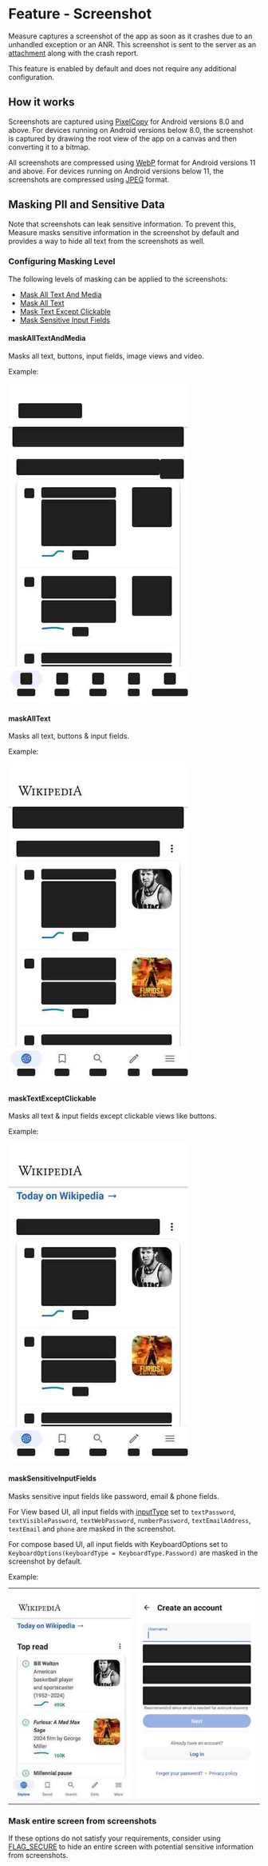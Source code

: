 # Feature - Screenshot

Measure captures a screenshot of the app as soon as it crashes due to an unhandled exception or an
ANR. This screenshot is sent to the server as an [attachment](../../../docs/api/sdk/README.md#attachments) along with
the crash report.

This feature is enabled by default and does not require any additional configuration.

## How it works

Screenshots are captured using [PixelCopy](https://developer.android.com/reference/android/view/PixelCopy) for Android
versions 8.0 and above. For devices running on Android versions below 8.0, the screenshot is captured by drawing the
root view of the app on a canvas and then converting it to a bitmap.

All screenshots are compressed
using [WebP](https://developer.android.com/reference/android/graphics/Bitmap.CompressFormat) format for
Android versions 11 and above. For devices running on Android versions below 11, the screenshots are compressed using
[JPEG](https://developer.android.com/reference/android/graphics/Bitmap.CompressFormat) format.

## Masking PII and Sensitive Data

Note that screenshots can leak sensitive information. To prevent this, Measure masks sensitive information in the
screenshot by default and provides a way to hide all text from the screenshots as well.

### Configuring Masking Level

The following levels of masking can be applied to the screenshots:

* [Mask All Text And Media](#maskalltextandmedia)
* [Mask All Text](#maskalltext)
* [Mask Text Except Clickable](#masktextexceptclickable)
* [Mask Sensitive Input Fields](#masksensitiveinputfields)

#### maskAllTextAndMedia

Masks all text, buttons, input fields, image views and video.

Example:

![Mask All Text And Media](../images/maskAllTextAndMedia.jpeg)

#### maskAllText

Masks all text, buttons & input fields.

Example:

![Mask All Text](../images/maskAllText.jpeg)

#### maskTextExceptClickable

Masks all text & input fields except clickable views like buttons.

Example:

![Mask Text Except Clickable](../images/maskTextExceptClickable.jpeg)

#### maskSensitiveInputFields

Masks sensitive input fields like password, email & phone fields.

For View based UI, all input fields
with [inputType](https://developer.android.com/reference/android/text/InputType)
set to `textPassword`, `textVisiblePassword`, `textWebPassword`, `numberPassword`, `textEmailAddress`, `textEmail`
and `phone` are masked in the screenshot.

For compose based UI, all input fields with KeyboardOptions set
to `KeyboardOptions(keyboardType = KeyboardType.Password)`
are masked in the screenshot by default.

Example:

|                                                                         |                                                                         |
|-------------------------------------------------------------------------|-------------------------------------------------------------------------|
| ![Mask Text Except Clickable](../images/maskSensitiveInputFields2.jpeg) | ![Mask Sensitive Input Fields](../images/maskSensitiveInputFields.jpeg) |

### Mask entire screen from screenshots

If these options do not satisfy your requirements, consider
using [FLAG_SECURE](https://developer.android.com/reference/android/view/WindowManager.LayoutParams#FLAG_SECURE) to hide
an entire screen with potential sensitive information from screenshots.
